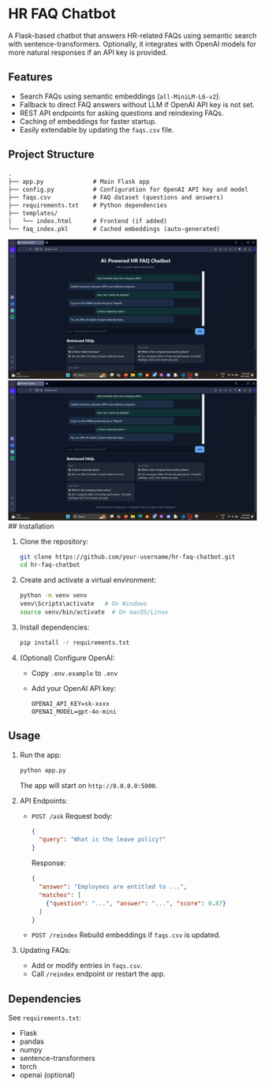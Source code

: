 # HR FAQ Chatbot

A Flask-based chatbot that answers HR-related FAQs using semantic search with sentence-transformers. Optionally, it integrates with OpenAI models for more natural responses if an API key is provided.

## Features

* Search FAQs using semantic embeddings (`all-MiniLM-L6-v2`).
* Fallback to direct FAQ answers without LLM if OpenAI API key is not set.
* REST API endpoints for asking questions and reindexing FAQs.
* Caching of embeddings for faster startup.
* Easily extendable by updating the `faqs.csv` file.

## Project Structure

```
.
├── app.py              # Main Flask app
├── config.py           # Configuration for OpenAI API key and model
├── faqs.csv            # FAQ dataset (questions and answers)
├── requirements.txt    # Python dependencies
├── templates/
│   └── index.html      # Frontend (if added)
└── faq_index.pkl       # Cached embeddings (auto-generated)
```

<img src="hrchatbot1.png" alt="hr-faq-chatbot" width="700">
<img src="hrchatbot2.png" alt="hr-faq-chatbot" width="700">
## Installation

1. Clone the repository:

   ```bash
   git clone https://github.com/your-username/hr-faq-chatbot.git
   cd hr-faq-chatbot
   ```

2. Create and activate a virtual environment:

   ```bash
   python -m venv venv
   venv\Scripts\activate   # On Windows
   source venv/bin/activate  # On macOS/Linux
   ```

3. Install dependencies:

   ```bash
   pip install -r requirements.txt
   ```

4. (Optional) Configure OpenAI:

   * Copy `.env.example` to `.env`
   * Add your OpenAI API key:

     ```
     OPENAI_API_KEY=sk-xxxx
     OPENAI_MODEL=gpt-4o-mini
     ```

## Usage

1. Run the app:

   ```bash
   python app.py
   ```

   The app will start on `http://0.0.0.0:5000`.

2. API Endpoints:

   * `POST /ask`
     Request body:

     ```json
     {
       "query": "What is the leave policy?"
     }
     ```

     Response:

     ```json
     {
       "answer": "Employees are entitled to ...",
       "matches": [
         {"question": "...", "answer": "...", "score": 0.87}
       ]
     }
     ```

   * `POST /reindex`
     Rebuild embeddings if `faqs.csv` is updated.

3. Updating FAQs:

   * Add or modify entries in `faqs.csv`.
   * Call `/reindex` endpoint or restart the app.

## Dependencies

See `requirements.txt`:

* Flask
* pandas
* numpy
* sentence-transformers
* torch
* openai (optional)



